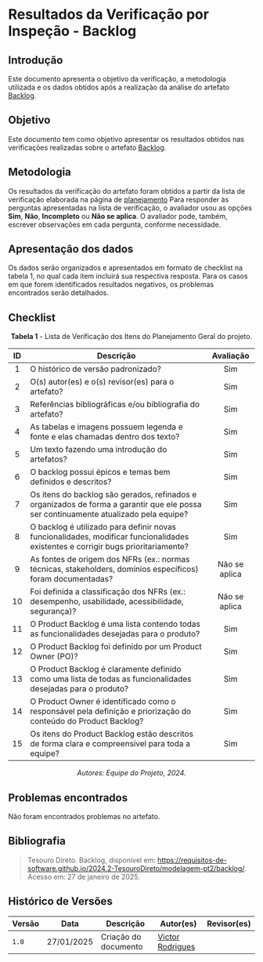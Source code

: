 # Resultados da Verificação por Inspeção - Backlog

## Introdução

Este documento apresenta o objetivo da verificação, a metodologia utilizada e os dados obtidos após a realização da análise do artefato [Backlog](../../../modelagem-pt2/backlog.md).

## Objetivo

Este documento tem como objetivo apresentar os resultados obtidos nas verificações realizadas sobre o artefato [Backlog](../../../modelagem-pt2/backlog.md).

## Metodologia

Os resultados da verificação do artefato foram obtidos a partir da lista de verificação elaborada na página de [planejamento](../entrega4/planej2-e4.md) Para responder às perguntas apresentadas na lista de verificação, o avaliador usou as opções **Sim**, **Não**, **Incompleto** ou **Não se aplica**. O avaliador pode, também, escrever observações em cada pergunta, conforme necessidade.

## Apresentação dos dados

Os dados serão organizados e apresentados em formato de checklist na tabela 1, no qual cada item incluirá sua respectiva resposta. Para os casos em que forem identificados resultados negativos, os problemas encontrados serão detalhados.

## Checklist

<center>

**Tabela 1** - Lista de Verificação dos Itens do Planejamento Geral do projeto.

|        ID        | Descrição                                                                                                           | Avaliação  |
| :--------------: | ------------------------------------------------------------------------------------------------------------------- | :--------: | 
| 1 | O histórico de versão padronizado? | Sim |
| 2 | O(s) autor(es) e o(s) revisor(es) para o artefato? | Sim |
| 3 | Referências bibliográficas e/ou bibliografia do artefato? | Sim |
| 4 | As tabelas e imagens possuem legenda e fonte e elas chamadas dentro dos texto? | Sim |
| 5 | Um texto fazendo uma introdução do artefatos? | Sim |
| 6 | O backlog possui épicos e temas bem definidos e descritos? | Sim |
| 7 | Os itens do backlog são gerados, refinados e organizados de forma a garantir que ele possa ser continuamente atualizado pela equipe? | Sim |
| 8 | O backlog é utilizado para definir novas funcionalidades, modificar funcionalidades existentes e corrigir bugs prioritariamente? | Sim |
| 9 | As fontes de origem dos NFRs (ex.: normas técnicas, stakeholders, domínios específicos) foram documentadas? | Não se aplica |
| 10 | Foi definida a classificação dos NFRs (ex.: desempenho, usabilidade, acessibilidade, segurança)? | Não se aplica |
| 11 | O Product Backlog é uma lista contendo todas as funcionalidades desejadas para o produto? | Sim |
| 12 | O Product Backlog foi definido por um Product Owner (PO)? | Sim |
| 13 | O Product Backlog é claramente definido como uma lista de todas as funcionalidades desejadas para o produto? | Sim |
| 14 | O Product Owner é identificado como o responsável pela definição e priorização do conteúdo do Product Backlog? | Sim |
| 15 | Os itens do Product Backlog estão descritos de forma clara e compreensível para toda a equipe? | Sim |


_Autores: Equipe do Projeto, 2024._

</center>

## Problemas encontrados

Não foram encontrados problemas no artefato.

## Bibliografia

> Tesouro Direto. Backlog, disponível em: https://requisitos-de-software.github.io/2024.2-TesouroDireto/modelagem-pt2/backlog/. Acesso em: 27 de janeiro de 2025.

## Histórico de Versões

| Versão  | Data | Descrição | Autor(es) | Revisor(es) |
| -------- | ------ | ------ | ---------- | ---------- |
| `1.0` | 27/01/2025 | Criação do documento  | [Victor Rodrigues](https://github.com/ViictorHugoo) |  |
